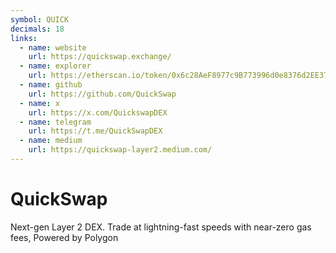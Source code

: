 ```yaml
---
symbol: QUICK
decimals: 18
links:
  - name: website
    url: https://quickswap.exchange/
  - name: explorer
    url: https://etherscan.io/token/0x6c28AeF8977c9B773996d0e8376d2EE379446F2f
  - name: github
    url: https://github.com/QuickSwap
  - name: x
    url: https://x.com/QuickswapDEX
  - name: telegram
    url: https://t.me/QuickSwapDEX
  - name: medium
    url: https://quickswap-layer2.medium.com/
---
```


# QuickSwap

Next-gen Layer 2 DEX. Trade at lightning-fast speeds with near-zero gas fees, Powered by Polygon
